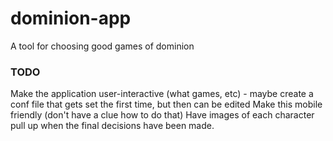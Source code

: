 # dominion-app
A tool for choosing good games of dominion


### TODO
Make the application user-interactive (what games, etc) - maybe create a conf file that gets set the first time, but then can be edited
Make this mobile friendly (don't have a clue how to do that)
Have images of each character pull up when the final decisions have been made.
